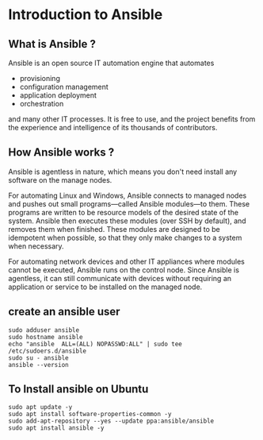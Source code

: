 # Introduction to Ansible

## What is Ansible ?

Ansible is an open source IT automation engine that automates 
- provisioning 
- configuration management
- application deployment
- orchestration

and many other IT processes. It is free to use, and the project benefits from the experience and intelligence of its thousands of contributors.

## How Ansible works ?

Ansible is agentless in nature, which means you don't need install any software on the manage nodes.

For automating Linux and Windows, Ansible connects to managed nodes and pushes out small programs—called Ansible modules—to them. These programs are written to be resource models of the desired state of the system. Ansible then executes these modules (over SSH by default), and removes them when finished. These modules are designed to be idempotent when possible, so that they only make changes to a system when necessary.

For automating network devices and other IT appliances where modules cannot be executed, Ansible runs on the control node. Since Ansible is agentless, it can still communicate with devices without requiring an application or service to be installed on the managed node.

## create an ansible user 
```
sudo adduser ansible
sudo hostname ansible
echo "ansible  ALL=(ALL) NOPASSWD:ALL" | sudo tee /etc/sudoers.d/ansible
sudo su - ansible
ansible --version
```
## To Install ansible on Ubuntu
```
sudo apt update -y
sudo apt install software-properties-common -y
sudo add-apt-repository --yes --update ppa:ansible/ansible
sudo apt install ansible -y
```


